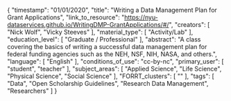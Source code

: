 {
    "timestamp": "01/01/2020",
    "title": "Writing a Data Management Plan for Grant Applications",
    "link_to_resource": "https://nyu-dataservices.github.io/WritingDMP-GrantApplications/#/",
    "creators": [
        "Nick Wolf",
        "Vicky Steeves"
    ],
    "material_type": [
        "Activity/Lab"
    ],
    "education_level": [
        "Graduate / Professional"
    ],
    "abstract": "A class covering the basics of writing a successful data management plan for federal funding agencies such as the NEH, NSF, NIH, NASA, and others.",
    "language": [
        "English"
    ],
    "conditions_of_use": "cc-by-nc",
    "primary_user": [
        "student",
        "teacher"
    ],
    "subject_areas": [
        "Applied Science",
        "Life Science",
        "Physical Science",
        "Social Science"
    ],
    "FORRT_clusters": [
        ""
    ],
    "tags": [
        "Data",
        "Open Scholarship Guidelines",
        "Research Data Management",
        "Researchers"
    ]
}